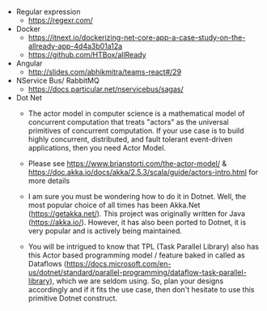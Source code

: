 - Regular expression
    - https://regexr.com/
- Docker
    - https://itnext.io/dockerizing-net-core-app-a-case-study-on-the-allready-app-4d4a3b01a12a
    - https://github.com/HTBox/allReady
- Angular
    - http://slides.com/abhikmitra/teams-react#/29
- NService Bus/ RabbitMQ
    - https://docs.particular.net/nservicebus/sagas/
- Dot Net
    - The actor model in computer science is a mathematical model of concurrent computation that treats "actors" as the universal primitives of concurrent computation. If your use case is to build highly concurrent, distributed, and fault tolerant event-driven applications, then you need Actor Model.

    - Please see https://www.brianstorti.com/the-actor-model/ & https://doc.akka.io/docs/akka/2.5.3/scala/guide/actors-intro.html for more details

    - I am sure you must be wondering how to do it in Dotnet. Well, the most popular choice of all times has been Akka.Net (https://getakka.net/). This project was originally written for Java (https://akka.io/). However, it has also been ported to Dotnet, it is very popular and is actively being maintained.

    - You will be intrigued to know that TPL (Task Parallel Library) also has this Actor based programming model / feature baked in called as Dataflows (https://docs.microsoft.com/en-us/dotnet/standard/parallel-programming/dataflow-task-parallel-library), which we are seldom using. So, plan your designs accordingly and if it fits the use case, then don't hesitate to use this primitive Dotnet construct.
